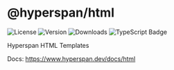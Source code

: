 # @hyperspan/html

![License](https://img.shields.io/npm/l/%40hyperspan%2Fhtml?style=for-the-badge&labelColor=2e3440&color=6f4fbe)
![Version](https://img.shields.io/npm/v/%40hyperspan%2Fhtml.svg?label=Version&style=for-the-badge&labelColor=2e3440&color=eea837)
![Downloads](https://img.shields.io/npm/dw/%40hyperspan%2Fhtml?style=for-the-badge&labelColor=2e3440&color=50b6a9)
![TypeScript Badge](https://img.shields.io/badge/TypeScript-3178C6?logo=typescript&logoColor=fff&style=for-the-badge)

Hyperspan HTML Templates

Docs: https://www.hyperspan.dev/docs/html
